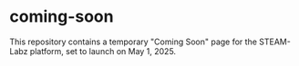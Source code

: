 # coming-soon
This repository contains a temporary "Coming Soon" page for the STEAM-Labz platform, set to launch on May 1, 2025.

